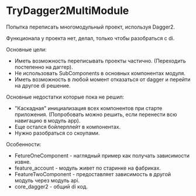 # TryDagger2MultiModule

Попытка переписать многомодульный проект, используя Dagger2.

Функционала у проекта нет, делал, только чтобы разобраться с di.

Основные цели:
- Иметь возможность переписывать проекты частично. (Переходить постепенно на даггер).
- Не использовать SubComponents в основных компонентах модуля.
- Иметь возможность в любой момент отказаться от dagger и перейти на другое di решение.

Основные недостатки которые пока не решил:
- "Каскадная" инициализация всех компонентов при старте приложения. (Попробовать можно решить, если перенести всю навигацию в модуль app).
- Еще остался бойлерплейт в компонентах.
- Нужно разобраться со скоупами.

Особенности:
- FetureOneComponent - наглядный пример как получать зависимости извне.
- feature_account - модуль живет по старинке на фабриках.
- FeatureTwoComponent - предоставляет зависимость в другой модуль через модуль api.
- core_dagger2 - общий di код.
